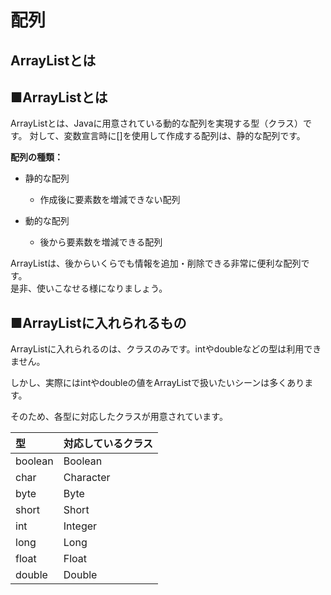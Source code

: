 # 配列
## ArrayListとは

## ■ArrayListとは

ArrayListとは、Javaに用意されている動的な配列を実現する型（クラス）です。
対して、変数宣言時に[]を使用して作成する配列は、静的な配列です。

**配列の種類：**

* 静的な配列

  * 作成後に要素数を増減できない配列


* 動的な配列

  * 後から要素数を増減できる配列

ArrayListは、後からいくらでも情報を追加・削除できる非常に便利な配列です。  
是非、使いこなせる様になりましょう。



## ■ArrayListに入れられるもの

ArrayListに入れられるのは、クラスのみです。intやdoubleなどの型は利用できません。

しかし、実際にはintやdoubleの値をArrayListで扱いたいシーンは多くあります。

そのため、各型に対応したクラスが用意されています。

|型|対応しているクラス|
|:-----|:-----|
|boolean|Boolean|
|char|Character|
|byte|Byte|
|short|Short|
|int|Integer|
|long|Long|
|float|Float|
|double|Double|
